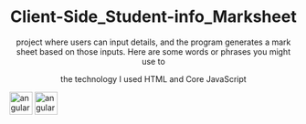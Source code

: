 


<h1 align="center">
  Client-Side_Student-info_Marksheet
</h1>

<p align="center">
  project where users can input details, and the program generates a mark sheet based on those inputs. Here are some words or phrases you might use to 
</p>
<p align="center">
  the technology I used HTML and Core JavaScript
</p>
  <img src="https://miro.medium.com/v2/resize:fit:512/1*W3ZHer9j6Cxzh78m0jLLdw.png" alt="angular" width="40" height="40"/> 
    <img src="https://cdn-icons-png.flaticon.com/512/732/732212.png" alt="angular" width="40" height="40"/> 
